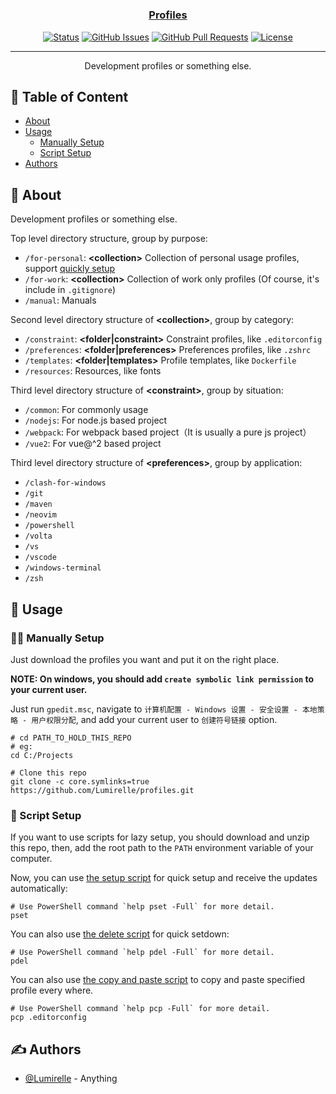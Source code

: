 <h1 align="center">
  <a href="https://github.com/Lumirelle/profiles" rel="noopener">
</h1>

<h3 align="center">Profiles</h3>

<div align="center">

[![Status](https://img.shields.io/badge/status-active-success.svg)](.)
[![GitHub Issues](https://img.shields.io/github/issues/Lumirelle/profiles.svg)](https://github.com/Lumirelle/profiles/issues)
[![GitHub Pull Requests](https://img.shields.io/github/issues-pr/Lumirelle/profiles.svg)](https://github.com/Lumirelle/profiles/pulls)
[![License](https://img.shields.io/badge/license-MIT-blue.svg)](/LICENSE)

</div>

---

<p align="center"> Development profiles or something else.
    <br>
</p>

## 📝 Table of Content

- [About](#about)
- [Usage](#usage)
  - [Manually Setup](#manually_setup)
  - [Script Setup](#script_setup)
- [Authors](#authors)

## 🧐 About <a name="about"></a>

Development profiles or something else.

Top level directory structure, group by purpose:

- `/for-personal`: **&lt;collection&gt;** Collection of personal usage profiles, support [quickly setup](#script_setup)
- `/for-work`: **&lt;collection&gt;** Collection of work only profiles (Of course, it's include in `.gitignore`)
- `/manual`: Manuals

Second level directory structure of **&lt;collection&gt;**, group by category:

- `/constraint`: **&lt;folder|constraint&gt;** Constraint profiles, like `.editorconfig`
- `/preferences`: **&lt;folder|preferences&gt;** Preferences profiles, like `.zshrc`
- `/templates`: **&lt;folder|templates&gt;** Profile templates, like `Dockerfile`
- `/resources`: Resources, like fonts

Third level directory structure of **&lt;constraint&gt;**, group by situation:

- `/common`: For commonly usage
- `/nodejs`: For node.js based project
- `/webpack`: For webpack based project（It is usually a pure js project）
- `/vue2`: For vue@^2 based project

Third level directory structure of **&lt;preferences&gt;**, group by application:

- `/clash-for-windows`
- `/git`
- `/maven`
- `/neovim`
- `/powershell`
- `/volta`
- `/vs`
- `/vscode`
- `/windows-terminal`
- `/zsh`

## 🎈 Usage <a name="usage"></a>

### ✋🏼 Manually Setup <a name="manually_setup"></a>

Just download the profiles you want and put it on the right place.

**NOTE: On windows, you should add `create symbolic link permission` to your current user.**

Just run `gpedit.msc`, navigate to `计算机配置 - Windows 设置 - 安全设置 - 本地策略 - 用户权限分配`, and add your current user to `创建符号链接` option.

```shell
# cd PATH_TO_HOLD_THIS_REPO
# eg:
cd C:/Projects

# Clone this repo
git clone -c core.symlinks=true https://github.com/Lumirelle/profiles.git
```

### 📜 Script Setup <a name="script_setup"></a>

If you want to use scripts for lazy setup, you should download and unzip this repo, then, add the root path to the `PATH` environment variable of your computer.

Now, you can use [the setup script](pset.ps1) for quick setup and receive the updates automatically:

```shell
# Use PowerShell command `help pset -Full` for more detail.
pset
```

You can also use [the delete script](pdel.ps1) for quick setdown:

```shell
# Use PowerShell command `help pdel -Full` for more detail.
pdel
```

You can also use [the copy and paste script](pcp.ps1) to copy and paste specified profile every where.

```shell
# Use PowerShell command `help pcp -Full` for more detail.
pcp .editorconfig
```

## ✍️ Authors <a name="authors"></a>

- [@Lumirelle](https://github.com/Lumirelle) - Anything
